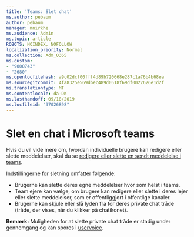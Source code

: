 ```yaml
---
title: 'Teams: Slet chat'
ms.author: pebaum
author: pebaum
manager: mnirkhe
ms.audience: Admin
ms.topic: article
ROBOTS: NOINDEX, NOFOLLOW
localization_priority: Normal
ms.collection: Adm_O365
ms.custom:
- "9000743"
- "2680"
ms.openlocfilehash: a9c02dcf00fff4d89b720668e287c1a76b4b68ea
ms.sourcegitcommit: 4fa8325e569dbec489d0518f69df0022626e1d2f
ms.translationtype: MT
ms.contentlocale: da-DK
ms.lasthandoff: 09/18/2019
ms.locfileid: "37026898"
---
```

# <a name="delete-a-chat-in-microsoft-teams"></a>Slet en chat i Microsoft teams

Hvis du vil vide mere om, hvordan individuelle brugere kan redigere eller slette meddelelser, skal du se [redigere eller slette en sendt meddelelse i teams](https://support.office.com/article/5f1fe604-a900-4a07-b8b7-8cf70ed6b263). 

Indstillingerne for sletning omfatter følgende:

- Brugerne kan slette deres egne meddelelser hvor som helst i teams.
- Team ejere kan vælge, om brugere kan redigere eller slette i deres lejer eller slette meddelelser, som er offentliggjort i offentlige kanaler.
- Brugerne kan skjule eller slå lyden fra for deres private chat tråde (tråde, der vises, når du klikker på chatikonet).

**Bemærk:** Muligheden for at slette private chat tråde er stadig under gennemgang og kan spores i [uservoice](https://microsoftteams.uservoice.com/forums/555103-public/suggestions/33535006-delete-private-chat-threads). 